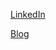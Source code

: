 [LinkedIn](https://www.linkedin.com/in/%EB%AC%B8%EC%84%AD-%EA%B9%80-b5242912b/)

[Blog](http://moonsub-kim.github.io)
<!--
**moonsub-kim/moonsub-kim** is a ✨ _special_ ✨ repository because its `README.md` (this file) appears on your GitHub profile.

Here are some ideas to get you started:

- 🔭 I’m currently working on ...
- 🌱 I’m currently learning ...
- 👯 I’m looking to collaborate on ...
- 🤔 I’m looking for help with ...
- 💬 Ask me about ...
- 📫 How to reach me: ...
- 😄 Pronouns: ...
- ⚡ Fun fact: ...
-->
